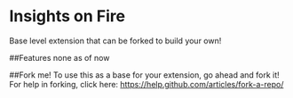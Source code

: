 # Insights on Fire
Base level extension that can be forked to build your own!

##Features
none as of now

##Fork me!
To use this as a base for your extension, go ahead and fork it! For help in forking, click here: https://help.github.com/articles/fork-a-repo/
